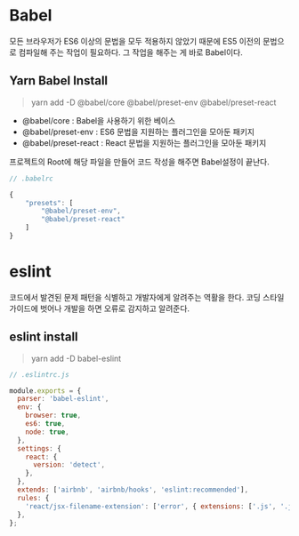 # Babel

모든 브라우저가 ES6 이상의 문법을 모두 적용하지 않았기 때문에 ES5 이전의 문법으로 컴파일해 주는 작업이 필요하다. 그 작업을 해주는 게 바로 Babel이다.

## Yarn Babel Install

> yarn add -D @babel/core @babel/preset-env @babel/preset-react

- @babel/core : Babel을 사용하기 위한 베이스
- @babel/preset-env : ES6 문법을 지원하는 플러그인을 모아둔 패키지
- @babel/preset-react : React 문법을 지원하는 플러그인을 모아둔 패키지

프로젝트의 Root에 해당 파일을 만들어 코드 작성을 해주면 Babel설정이 끝난다.

```javascript
// .babelrc

{
    "presets": [
        "@babel/preset-env",
        "@babel/preset-react"
    ]
}
```

# eslint

코드에서 발견된 문제 패턴을 식별하고 개발자에게 알려주는 역활을 한다. 코딩 스타일 가이드에 벗어나 개발을 하면 오류로 감지하고 알려준다.

## eslint install

> yarn add -D babel-eslint

```javascript
// .eslintrc.js

module.exports = {
  parser: 'babel-eslint',
  env: {
    browser: true,
    es6: true,
    node: true,
  },
  settings: {
    react: {
      version: 'detect',
    },
  },
  extends: ['airbnb', 'airbnb/hooks', 'eslint:recommended'],
  rules: {
    'react/jsx-filename-extension': ['error', { extensions: ['.js', '.jsx'] }],
  },
};
```
